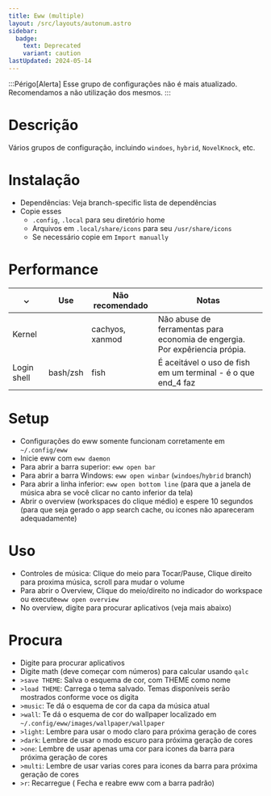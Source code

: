 ```yaml
---
title: Eww (multiple)
layout: /src/layouts/autonum.astro
sidebar:
  badge:
    text: Deprecated
    variant: caution
lastUpdated: 2024-05-14
---
```


:::Périgo[Alerta]
Esse grupo de configurações não é mais atualizado. Recomendamos a não utilização dos mesmos.
:::

# Descrição

Vários grupos de configuração, incluindo `windoes`, `hybrid`, `NovelKnock`, etc.

# Instalação

- Dependências: Veja branch-specific lista de dependências
- Copie esses
    - `.config`, `.local` para seu diretório home
    - Arquivos em `.local/share/icons` para seu `/usr/share/icons`
    - Se necessário copie em `Import manually`

# Performance

|  ⌄  | Use | Não recomendado | Notas                 |
| --- | ------ | ----------- | ------------------------- |
| Kernel |     | cachyos, xanmod | Não abuse de ferramentas para economia de engergia. Por expêriencia própia. |
| Login shell  | bash/zsh | fish | É aceitável o uso de fish em um terminal - é o que end_4 faz |

# Setup

 - Configurações do eww somente funcionam corretamente em `~/.config/eww`
 - Inicie eww com `eww daemon`
 - Para abrir a barra superior: `eww open bar`
 - Para abrir a barra Windows: `eww open winbar` (`windoes`/`hybrid` branch)
 - Para abrir a linha inferior: `eww open bottom line` (para que a janela de música abra se você clicar no canto inferior da tela)
 - Abrir o overview (workspaces do clique médio) e espere 10 segundos (para que seja gerado o app search cache, ou icones não apareceram adequadamente)

# Uso

 - Controles de música: Clique do meio para Tocar/Pause, Clique direito para proxima música, scroll para mudar o volume
 - Para abrir o Overview, Clique do meio/direito no indicador do workspace ou execute`eww open overview`
 - No overview, digite para procurar aplicativos (veja mais abaixo)

# Procura

 - Digite para procurar aplicativos
 - Digite math (deve começar com números) para calcular usando `qalc`
 - `>save THEME`: Salva o esquema de cor, com THEME como nome
 - `>load THEME`: Carrega o tema salvado. Temas disponíveis serão mostrados conforme voce os digita
 - `>music`: Te dá o esquema de cor da capa da música atual
 - `>wall`: Te dá o esquema de cor do wallpaper localizado em `~/.config/eww/images/wallpaper/wallpaper`
 - `>light`: Lembre para usar o modo claro para próxima geração de cores
 - `>dark`: Lembre de usar o modo escuro para próxima geração de cores
 - `>one`: Lembre de usar apenas uma cor para icones da barra para próxima geração de cores
 - `>multi`: Lembre de usar varias cores para icones da barra para próxima geração de cores
 - `>r`: Recarregue ( Fecha e reabre eww com a barra padrão)

